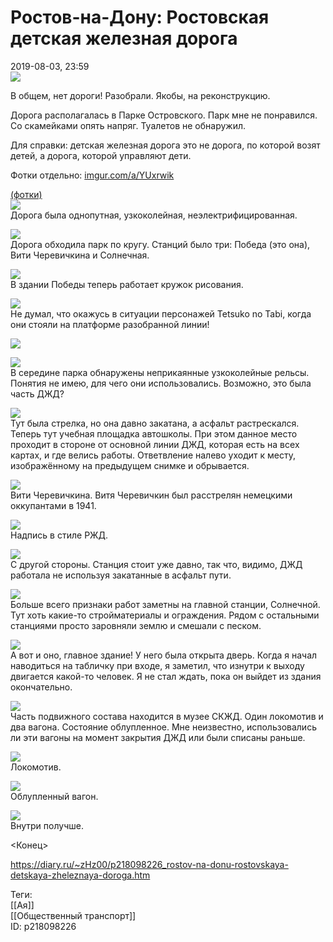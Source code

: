 Ростов-на-Дону: Ростовская детская железная дорога
===================================================

   
 2019-08-03, 23:59   
    [![](pics/AZRFRRul.jpg)](https://i.imgur.com/AZRFRRu.jpg)     
   
 В общем, нет дороги! Разобрали. Якобы, на реконструкцию.   
   
 Дорога располагалась в Парке Островского. Парк мне не понравился. Со скамейками опять напряг. Туалетов не обнаружил.   
   
 Для справки: детская железная дорога это не дорога, по которой возят детей, а дорога, которой управляют дети.   
   
 Фотки отдельно:  [imgur.com/a/YUxrwik](https://imgur.com/a/YUxrwik)    
   
  [(фотки)](https://zHz00.diary.ru/p218098226.htm?index=1#linkmore218098226m1)       
  [![](pics/2BxspKNl.jpg)](https://i.imgur.com/2BxspKN.jpg)    
 Дорога была однопутная, узкоколейная, неэлектрифицированная.   
   
  [![](pics/k2b9g79l.jpg)](https://i.imgur.com/k2b9g79.jpg)    
 Дорога обходила парк по кругу. Станций было три: Победа (это она), Вити Черевичкина и Солнечная.   
   
  [![](pics/ZcydGY3l.jpg)](https://i.imgur.com/ZcydGY3.jpg)    
 В здании Победы теперь работает кружок рисования.   
   
  [![](pics/UPHme1Ml.jpg)](https://i.imgur.com/UPHme1M.jpg)    
 Не думал, что окажусь в ситуации персонажей Tetsuko no Tabi, когда они стояли на платформе разобранной линии!   
   
  [![](pics/vql68O6l.jpg)](https://i.imgur.com/vql68O6.jpg)    
   
  [![](pics/1Ip5yokl.jpg)](https://i.imgur.com/1Ip5yok.jpg)    
 В середине парка обнаружены неприкаянные узкоколейные рельсы. Понятия не имею, для чего они использовались. Возможно, это была часть ДЖД?   
   
  [![](pics/GpDO6VAl.jpg)](https://i.imgur.com/GpDO6VA.jpg)    
 Тут была стрелка, но она давно закатана, а асфальт растрескался. Теперь тут учебная площадка автошколы. При этом данное место проходит в стороне от основной линии ДЖД, которая есть на всех картах, и где велись работы. Ответвление налево уходит к месту, изображённому на предыдущем снимке и обрывается.   
   
  [![](pics/BE0TFZpl.jpg)](https://i.imgur.com/BE0TFZp.jpg)    
 Вити Черевичкина. Витя Черевичкин был расстрелян немецкими оккупантами в 1941.   
   
  [![](pics/UnaXSr7l.jpg)](https://i.imgur.com/UnaXSr7.jpg)    
 Надпись в стиле РЖД.   
   
  [![](pics/2ZQuIw0l.jpg)](https://i.imgur.com/2ZQuIw0.jpg)    
 С другой стороны. Станция стоит уже давно, так что, видимо, ДЖД работала не используя закатанные в асфальт пути.   
   
  [![](pics/19TeYAql.jpg)](https://i.imgur.com/19TeYAq.jpg)    
 Больше всего признаки работ заметны на главной станции, Солнечной. Тут хоть какие-то стройматериалы и ограждения. Рядом с остальными станциями просто заровняли землю и смешали с песком.   
   
  [![](pics/VaCjaLal.jpg)](https://i.imgur.com/VaCjaLa.jpg)    
 А вот и оно, главное здание! У него была открыта дверь. Когда я начал наводиться на табличку при входе, я заметил, что изнутри к выходу двигается какой-то человек. Я не стал ждать, пока он выйдет из здания окончательно.   
   
  [![](pics/w7MEsBcl.jpg)](https://i.imgur.com/w7MEsBc.jpg)    
 Часть подвижного состава находится в музее СКЖД. Один локомотив и два вагона. Состояние облупленное. Мне неизвестно, использовались ли эти вагоны на момент закрытия ДЖД или были списаны раньше.   
   
  [![](pics/eTYlGxql.jpg)](https://i.imgur.com/eTYlGxq.jpg)    
 Локомотив.   
   
  [![](pics/GglcOp8l.jpg)](https://i.imgur.com/GglcOp8.jpg)    
 Облупленный вагон.   
   
  [![](pics/1kkhB7Ll.jpg)](https://i.imgur.com/1kkhB7L.jpg)    
 Внутри получше.   
      
   
 <Конец>   
    
 <https://diary.ru/~zHz00/p218098226_rostov-na-donu-rostovskaya-detskaya-zheleznaya-doroga.htm>   
   
 Теги:   
 [[Ая]]   
 [[Общественный транспорт]]   
 ID: p218098226
